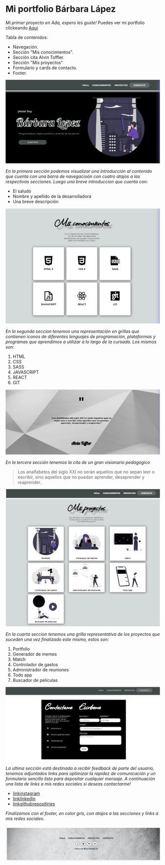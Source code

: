 # Mi portfolio Bárbara Lápez
*Mi primer proyecto en Ada, espero les guste!*
Puedes ver mi portfolio clickeando [Aquí](https://barbaraglopez.github.io/proyecto-portfolio/)


Tabla de contenidos:
- Navegación.
- Sección "Mis conocimientos".
- Sección cita Alvin Toffler.
- Sección "Mis proyectos"
- Formulario y cards de contacto.
- Footer.

![info](img/intro-banner.png)

*En la primera sección podemos visualizar una introducción al contenido que cuenta con una barra de navegacioón con cuatro atajos a las respectivas secciones. Luego una breve introduccion que cuenta con*:

- El saludo
- Nombre y apellido de la desarrolladora
- Una breve descripción


![info](img/my-skills.png)

*En la segunda seccion tenemos una representación en grillas que contienen iconos de diferentes lenguajes de programación, plataformas y programas que aprendimos a utilizar a lo largo de la cursada. Los mismos son*:
1. HTML
2. CSS
3. SASS
4. JAVASCRIPT
5. REACT
6. GIT

![info](img/quote.png)

*En la tercera sección tenemos la cita de un gran visionario pedagógico*
>Los analfabetos del siglo XXI no serán aquellos que no sepan leer o escribir, sino aquellos que no puedan aprender, desaprender y reaprender.




![info](img/my-proyects.png)

*En la cuarta seccion tenemos una grilla representativa de los proyectos que suceden una vez finalizado este mismo, estos son:*

1. Portfolio
2. Generador de memes
3. Match
4. Controlador de gastos
5. Administrador de reuniones
6. Todo app
7. Buscador de peliculas


![info](img/formulario.png)

*La ultima sección está destinada a recibir feedback de parte del usuario, tenemos adjuntados links para optimizar la rapidez de comunicación y un formulario sencillo listo para depositar cualquier mensaje. A continuación una lista de links a mis redes sociales si deseas contactarme!*

- [linkinstagram](https://www.instagram.com/)
- [linklinkedin](https://www.linkedin.com/in/barbara-gabriela-lopez/)
- [linkgithubrepositiries](https://github.com/barbaraglopez)

*Finalizamos con el footer, en color gris, con atajos a las secciones y links a mis redes sociales.*

![info](img/footer.png)
